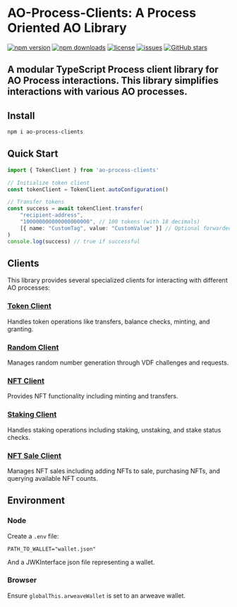 # AO-Process-Clients: A Process Oriented AO Library
[![npm version](https://img.shields.io/npm/v/ao-process-clients)](https://www.npmjs.com/package/ao-process-clients)
[![npm downloads](https://img.shields.io/npm/dm/ao-process-clients)](https://www.npmjs.com/package/ao-process-clients)
[![license](https://img.shields.io/npm/l/ao-process-clients)](https://github.com/RandAOLabs/ao-process-clients/blob/main/LICENSE)
[![issues](https://img.shields.io/github/issues/RandAOLabs/ao-process-clients)](https://github.com/RandAOLabs/ao-process-clients/issues)
[![GitHub stars](https://img.shields.io/github/stars/RandAOLabs/ao-process-clients?style=social)](https://github.com/RandAOLabs/ao-process-clients)

A modular TypeScript Process client library for AO Process interactions. This library simplifies interactions with various AO processes.
---
## Install
```bash
npm i ao-process-clients
```

## Quick Start
```typescript
import { TokenClient } from 'ao-process-clients'

// Initialize token client
const tokenClient = TokenClient.autoConfiguration()

// Transfer tokens
const success = await tokenClient.transfer(
    "recipient-address",
    "100000000000000000000", // 100 tokens (with 18 decimals)
    [{ name: "CustomTag", value: "CustomValue" }] // Optional forwarded tags
)
console.log(success) // true if successful
```

## Clients

This library provides several specialized clients for interacting with different AO processes:

### [Token Client](src/clients/token/README.md)
Handles token operations like transfers, balance checks, minting, and granting.

### [Random Client](src/clients/random/README.md)
Manages random number generation through VDF challenges and requests.

### [NFT Client](src/clients/nft/README.md)
Provides NFT functionality including minting and transfers.

### [Staking Client](src/clients/staking/README.md)
Handles staking operations including staking, unstaking, and stake status checks.

### [NFT Sale Client](src/clients/nft-sale/README.md)
Manages NFT sales including adding NFTs to sale, purchasing NFTs, and querying available NFT counts.

## Environment
### Node
Create a `.env` file:
```
PATH_TO_WALLET="wallet.json"
```
And a JWKInterface json file representing a wallet.
### Browser
Ensure `globalThis.arweaveWallet` is set to an arweave wallet.
